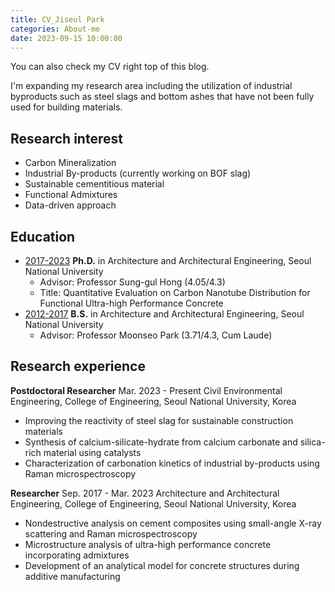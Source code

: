 ```yaml
---
title: CV_Jiseul Park
categories: About-me
date: 2023-09-15 10:00:00
---
```

You can also check my CV right top of this blog.

I'm expanding my research area including the utilization of industrial byproducts such as steel slags and bottom ashes that have not been fully used for building materials. 

## Research interest
- Carbon Mineralization
- Industrial By-products (currently working on BOF slag)
- Sustainable cementitious material
- Functional Admixtures
- Data-driven approach

## Education
- <u>2017-2023</u> **Ph.D.** in Architecture and Architectural Engineering, Seoul National University  
	- Advisor: Professor Sung-gul Hong (4.05/4.3)  
	- Title: Quantitative Evaluation on Carbon Nanotube Distribution for Functional Ultra-high Performance Concrete
- <u>2012-2017</u> **B.S.** in Architecture and Architectural Engineering, Seoul National University 
	- Advisor: Professor Moonseo Park (3.71/4.3, Cum Laude)

## Research experience

**Postdoctoral Researcher** Mar. 2023 - Present 
Civil Environmental Engineering, College of Engineering, Seoul National University, Korea
- Improving the reactivity of steel slag for sustainable construction materials
- Synthesis of calcium-silicate-hydrate from calcium carbonate and silica-rich material using catalysts
- Characterization of carbonation kinetics of industrial by-products using Raman microspectroscopy

**Researcher** Sep. 2017 - Mar. 2023 
Architecture and Architectural Engineering, College of Engineering, Seoul National University, Korea
- Nondestructive analysis on cement composites using small-angle X-ray scattering and Raman microspectroscopy 
- Microstructure analysis of ultra-high performance concrete incorporating admixtures
- Development of an analytical model for concrete structures during additive manufacturing